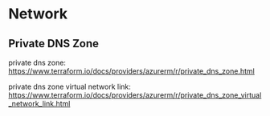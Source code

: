 # Network

## Private DNS Zone
private dns zone:
https://www.terraform.io/docs/providers/azurerm/r/private_dns_zone.html

private dns zone virtual network link:
https://www.terraform.io/docs/providers/azurerm/r/private_dns_zone_virtual_network_link.html
